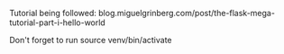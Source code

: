 Tutorial being followed: blog.miguelgrinberg.com/post/the-flask-mega-tutorial-part-i-hello-world

Don't forget to run source venv/bin/activate
